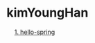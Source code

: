 # kimYoungHan

&emsp; [1. hello-spring](https://github.com/ytw9699/kimYoungHan/assets/35983608/3f0938b7-bd02-461f-a636-2d9bfbd7880a)  
